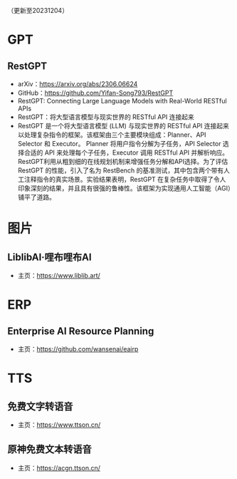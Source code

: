 （更新至20231204）
# GPT
## RestGPT
- arXiv：https://arxiv.org/abs/2306.06624
- GitHub：https://github.com/Yifan-Song793/RestGPT
- RestGPT: Connecting Large Language Models with Real-World RESTful APIs
- RestGPT：将大型语言模型与现实世界的 RESTful API 连接起来
- RestGPT 是一个将大型语言模型 (LLM) 与现实世界的 RESTful API 连接起来以处理复杂指令的框架。该框架由三个主要模块组成：Planner、API Selector 和 Executor。 Planner 将用户指令分解为子任务，API Selector 选择合适的 API 来处理每个子任务，Executor 调用 RESTful API 并解析响应。 RestGPT利用从粗到细的在线规划机制来增强任务分解和API选择。为了评估 RestGPT 的性能，引入了名为 RestBench 的基准测试，其中包含两个带有人工注释指令的真实场景。实验结果表明，RestGPT 在复杂任务中取得了令人印象深刻的结果，并且具有很强的鲁棒性。该框架为实现通用人工智能（AGI）铺平了道路。
# 图片
## LiblibAI·哩布哩布AI
- 主页：https://www.liblib.art/
# ERP
## Enterprise AI Resource Planning
- 主页：https://github.com/wansenai/eairp
# TTS
## 免费文字转语音
- 主页：https://www.ttson.cn/
## 原神免费文本转语音
- 主页：https://acgn.ttson.cn/
